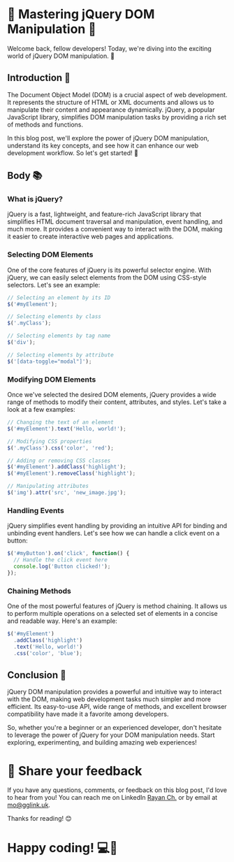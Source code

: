 # 🌟 Mastering jQuery DOM Manipulation 🌟

Welcome back, fellow developers! Today, we're diving into the exciting world of jQuery DOM manipulation. 🎉

## Introduction 🚀

The Document Object Model (DOM) is a crucial aspect of web development. It represents the structure of HTML or XML documents and allows us to manipulate their content and appearance dynamically. jQuery, a popular JavaScript library, simplifies DOM manipulation tasks by providing a rich set of methods and functions.

In this blog post, we'll explore the power of jQuery DOM manipulation, understand its key concepts, and see how it can enhance our web development workflow. So let's get started! 💪

## Body 📚

### What is jQuery?

jQuery is a fast, lightweight, and feature-rich JavaScript library that simplifies HTML document traversal and manipulation, event handling, and much more. It provides a convenient way to interact with the DOM, making it easier to create interactive web pages and applications.

### Selecting DOM Elements

One of the core features of jQuery is its powerful selector engine. With jQuery, we can easily select elements from the DOM using CSS-style selectors. Let's see an example:

```javascript
// Selecting an element by its ID
$('#myElement');

// Selecting elements by class
$('.myClass');

// Selecting elements by tag name
$('div');

// Selecting elements by attribute
$('[data-toggle="modal"]');
```

### Modifying DOM Elements

Once we've selected the desired DOM elements, jQuery provides a wide range of methods to modify their content, attributes, and styles. Let's take a look at a few examples:

```javascript
// Changing the text of an element
$('#myElement').text('Hello, world!');

// Modifying CSS properties
$('.myClass').css('color', 'red');

// Adding or removing CSS classes
$('#myElement').addClass('highlight');
$('#myElement').removeClass('highlight');

// Manipulating attributes
$('img').attr('src', 'new_image.jpg');
```

### Handling Events

jQuery simplifies event handling by providing an intuitive API for binding and unbinding event handlers. Let's see how we can handle a click event on a button:

```javascript
$('#myButton').on('click', function() {
  // Handle the click event here
  console.log('Button clicked!');
});
```

### Chaining Methods

One of the most powerful features of jQuery is method chaining. It allows us to perform multiple operations on a selected set of elements in a concise and readable way. Here's an example:

```javascript
$('#myElement')
  .addClass('highlight')
  .text('Hello, world!')
  .css('color', 'blue');
```

## Conclusion 🎯

jQuery DOM manipulation provides a powerful and intuitive way to interact with the DOM, making web development tasks much simpler and more efficient. Its easy-to-use API, wide range of methods, and excellent browser compatibility have made it a favorite among developers.

So, whether you're a beginner or an experienced developer, don't hesitate to leverage the power of jQuery for your DOM manipulation needs. Start exploring, experimenting, and building amazing web experiences!

# 📣 Share your feedback

If you have any questions, comments, or feedback on this blog post, I'd love to hear from you! You can reach me on LinkedIn [Rayan Ch.](https://www.linkedin.com/in/rayan-ch-b787ab224/) or by email at [mo@gglink.uk](mailto:mo@gglink.uk).

Thanks for reading! 😊

# Happy coding! 💻🎨
